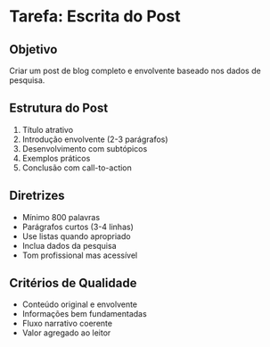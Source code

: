 # Tarefa: Escrita do Post

## Objetivo
Criar um post de blog completo e envolvente baseado nos dados de pesquisa.

## Estrutura do Post
1. Título atrativo
2. Introdução envolvente (2-3 parágrafos)
3. Desenvolvimento com subtópicos
4. Exemplos práticos
5. Conclusão com call-to-action

## Diretrizes
- Mínimo 800 palavras
- Parágrafos curtos (3-4 linhas)
- Use listas quando apropriado
- Inclua dados da pesquisa
- Tom profissional mas acessível

## Critérios de Qualidade
- Conteúdo original e envolvente
- Informações bem fundamentadas
- Fluxo narrativo coerente
- Valor agregado ao leitor
